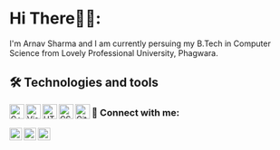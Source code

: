 # Hi There🙋‍♂️:
I'm Arnav Sharma and I am currently persuing my B.Tech in Computer Science from Lovely Professional University, Phagwara.

## 🛠  Technologies and tools
<img align="left" alt="C++" width="26px" src="https://img.icons8.com/color/48/000000/c-plus-plus-logo.png"/>
<img align="left" alt="Visual Studio Code" width="26px" src="https://img.icons8.com/fluent/48/000000/visual-studio-code-2019.png"/>
<img align="left" alt="HTML5" width="26px" src="https://img.icons8.com/color/48/000000/html-5.png" />
<img align="left" alt="CSS3" width="26px" src="https://img.icons8.com/color/48/000000/css3.png" />
<img align="left" alt="Git" width="26px" src="https://img.icons8.com/windows/32/000000/git-squared.png" />

### 📲 Connect with me:

[<img align="left" alt="codeSTACKr | LinkedIn" width="22px" src="https://img.icons8.com/color/48/000000/linkedin-circled--v3.png"/>][linkedin]
[<img align="left" alt="codeSTACKr | Instagram" width="22px" src="https://img.icons8.com/color/48/000000/instagram-new--v2.png"/>][instagram]
[<img align="left" alt="codeSTACKr | Twitter" width="22px" src="https://img.icons8.com/color/48/000000/twitter--v2.png"/>][twitter]

<br />


[twitter]: https://twitter.com/arnav_sharma_11
[instagram]: https://www.instagram.com/arnav_sharma_11
[linkedin]: https://linkedin.com/in/arnavsharma2711
